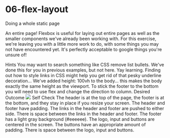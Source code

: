 # 06-flex-layout

Doing a whole static page

An entire page!
Flexbox is useful for laying out entire pages as well as the smaller components we've already been working with. For this exercise, we're leaving you with a little more work to do, with some things you may not have encountered yet. It's perfectly acceptable to google things you're unsure of!

Hints
You may want to search something like CSS remove list bullets. We've done this for you in previous examples, but not here. Yay learning.
Finding out how to style links in CSS might help you get rid of that pesky underline decoration...
We've added height: 100vh to the body... this makes the body exactly the same height as the viewport. To stick the footer to the bottom you will need to use flex and change the direction to column.
Desired Outcome
<img src='https://github.com/TheOdinProject/css-exercises/raw/main/flex/06-flex-layout/desired-outcome.png'>
Self Check
The header is at the top of the page, the footer is at the bottom, and they stay in place if you resize your screen.
The header and footer have padding.
The links in the header and footer are pushed to either side.
There is space between the links in the header and footer.
The footer has a light gray background (#eeeeee).
The logo, input and buttons are centered in the screen.
The buttons have an appropriate amount of padding.
There is space between the logo, input and buttons.
